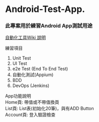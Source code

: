 # Android-Test-App.
### 此專案用於練習Android App測試用途
[自動化工具Wiki 說明](https://github.com/Pearce-Kanneki/Android-Test-App/wiki)

練習項目
1. Unit Test
2. UI Test
3. e2e Test (End To End Test)
4. 自動化測試(Appium)
5. BDD
6. DevOps (Jenkins)


App功能說明  
Home頁: 帶值或不帶值換頁  
List頁: List表(初始化20筆)，與有ADD Button  
Account頁: 登入驗證檢查




